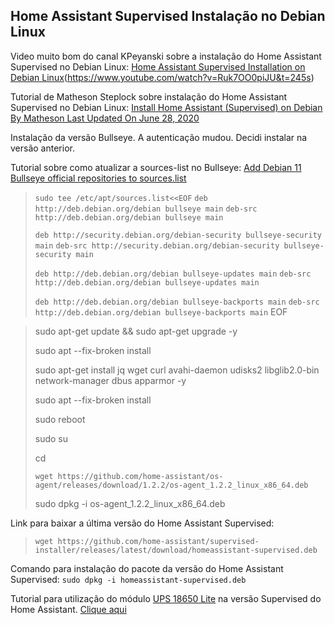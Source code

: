 ## Home Assistant Supervised Instalação no Debian Linux

Video muito bom do canal KPeyanski sobre a instalação do Home Assistant Supervised no Debian Linux: [Home Assistant Supervised Installation on Debian Linux](https://i3.ytimg.com/vi/Ruk7OO0piJU/maxresdefault.jpg)(https://www.youtube.com/watch?v=Ruk7OO0piJU&t=245s)




Tutorial de Matheson Steplock sobre instalação do Home Assistant Supervised no Debian Linux: 
[Install Home Assistant (Supervised) on Debian By  Matheson Last Updated On June 28, 2020](https://mathesonsteplock.ca/install-home-assistant-supervised-on-debian/)

Instalação da versão Bullseye. A autenticação mudou. Decidi instalar na versão anterior. 

Tutorial sobre como atualizar a sources-list no Bullseye: [Add Debian 11 Bullseye official repositories to sources.list](https://techviewleo.com/add-debian-11-bullseye-official-repositories-to-sources-list/)


>`sudo tee /etc/apt/sources.list<<EOF`
>`deb http://deb.debian.org/debian bullseye main`
>`deb-src http://deb.debian.org/debian bullseye main`
>
>`deb http://security.debian.org/debian-security bullseye-security main`
>`deb-src http://security.debian.org/debian-security bullseye-security main`
>
>`deb http://deb.debian.org/debian bullseye-updates main`
>`deb-src http://deb.debian.org/debian bullseye-updates main`
>
>`deb http://deb.debian.org/debian bullseye-backports main`
>`deb-src http://deb.debian.org/debian bullseye-backports main`
>EOF

>sudo apt-get update && sudo apt-get upgrade -y
>
>sudo apt --fix-broken install
>
>sudo apt-get install jq wget curl avahi-daemon udisks2 libglib2.0-bin network-manager dbus apparmor -y
>
>sudo apt --fix-broken install
>
>sudo reboot
>
>sudo su
>
>cd
>
>`wget https://github.com/home-assistant/os-agent/releases/download/1.2.2/os-agent_1.2.2_linux_x86_64.deb`
>
>sudo dpkg -i os-agent_1.2.2_linux_x86_64.deb

  
Link para baixar a última versão do Home Assistant Supervised: 
                                    
>`wget https://github.com/home-assistant/supervised-installer/releases/latest/download/homeassistant-supervised.deb`


Comando para instalação do pacote da versão do Home Assistant Supervised: `sudo dpkg -i homeassistant-supervised.deb`
  

Tutorial para utilização do módulo [UPS 18650 Lite](https://github.com/linshuqin329/UPS-18650-Lite) na versão Supervised do Home Assistant. [Clique aqui](https://github.com/edilsoncorrea/upsraspberryhomeassistant)
